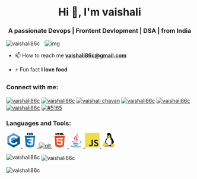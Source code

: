 <h1 align="center">Hi 👋, I'm vaishali</h1>
<h3 align="center">A passionate Devops | Frontent Devlopment | DSA | from India</h3>
<img align="right" alt="img" width="400" src="https://i.pinimg.com/originals/b8/52/93/b852935a26257463d4d036b8d6f8e345.gif">

<p align="left"> <img src="https://komarev.com/ghpvc/?username=vaishali86c&label=Profile%20views&color=0e75b6&style=flat" alt="vaishali86c" /> </p>

- 📫 How to reach me **vaishali86c@gmail.com**

- ⚡ Fun fact **I love food**

<h3 align="left">Connect with me:</h3>
<p align="left">
<a href="https://codepen.io/vaishali86c" target="blank"><img align="center" src="https://raw.githubusercontent.com/rahuldkjain/github-profile-readme-generator/master/src/images/icons/Social/codepen.svg" alt="vaishali86c" height="30" width="40" /></a>
<a href="https://twitter.com/vaishali86c" target="blank"><img align="center" src="https://raw.githubusercontent.com/rahuldkjain/github-profile-readme-generator/master/src/images/icons/Social/twitter.svg" alt="vaishali86c" height="30" width="40" /></a>
<a href="https://linkedin.com/in/vaishali chavan" target="blank"><img align="center" src="https://raw.githubusercontent.com/rahuldkjain/github-profile-readme-generator/master/src/images/icons/Social/linked-in-alt.svg" alt="vaishali chavan" height="30" width="40" /></a>
<a href="https://codesandbox.com/vaishali86c" target="blank"><img align="center" src="https://raw.githubusercontent.com/rahuldkjain/github-profile-readme-generator/master/src/images/icons/Social/codesandbox.svg" alt="vaishali86c" height="30" width="40" /></a>
<a href="https://instagram.com/vaishali86c" target="blank"><img align="center" src="https://raw.githubusercontent.com/rahuldkjain/github-profile-readme-generator/master/src/images/icons/Social/instagram.svg" alt="vaishali86c" height="30" width="40" /></a>
<a href="https://www.leetcode.com/vaishali86c" target="blank"><img align="center" src="https://raw.githubusercontent.com/rahuldkjain/github-profile-readme-generator/master/src/images/icons/Social/leet-code.svg" alt="vaishali86c" height="30" width="40" /></a>
<a href="https://discord.gg/#5165" target="blank"><img align="center" src="https://raw.githubusercontent.com/rahuldkjain/github-profile-readme-generator/master/src/images/icons/Social/discord.svg" alt="#5165" height="30" width="40" /></a>
</p>

<h3 align="left">Languages and Tools:</h3>
<p align="left"> <a href="https://www.cprogramming.com/" target="_blank" rel="noreferrer"> <img src="https://raw.githubusercontent.com/devicons/devicon/master/icons/c/c-original.svg" alt="c" width="40" height="40"/> </a> <a href="https://www.w3schools.com/css/" target="_blank" rel="noreferrer"> <img src="https://raw.githubusercontent.com/devicons/devicon/master/icons/css3/css3-original-wordmark.svg" alt="css3" width="40" height="40"/> </a> <a href="https://git-scm.com/" target="_blank" rel="noreferrer"> <img src="https://www.vectorlogo.zone/logos/git-scm/git-scm-icon.svg" alt="git" width="40" height="40"/> </a> <a href="https://www.w3.org/html/" target="_blank" rel="noreferrer"> <img src="https://raw.githubusercontent.com/devicons/devicon/master/icons/html5/html5-original-wordmark.svg" alt="html5" width="40" height="40"/> </a> <a href="https://www.java.com" target="_blank" rel="noreferrer"> <img src="https://raw.githubusercontent.com/devicons/devicon/master/icons/java/java-original.svg" alt="java" width="40" height="40"/> </a> <a href="https://developer.mozilla.org/en-US/docs/Web/JavaScript" target="_blank" rel="noreferrer"> <img src="https://raw.githubusercontent.com/devicons/devicon/master/icons/javascript/javascript-original.svg" alt="javascript" width="40" height="40"/> </a> <a href="https://www.linux.org/" target="_blank" rel="noreferrer"> <img src="https://raw.githubusercontent.com/devicons/devicon/master/icons/linux/linux-original.svg" alt="linux" width="40" height="40"/> </a> </p>

<p><img align="left" src="https://github-readme-stats.vercel.app/api/top-langs?username=vaishali86c&show_icons=true&locale=en&layout=compact" alt="vaishali86c" /></p>

<p>&nbsp;<img align="center" src="https://github-readme-stats.vercel.app/api?username=vaishali86c&show_icons=true&locale=en" alt="vaishali86c" /></p>

<p><img align="center" src="https://github-readme-streak-stats.herokuapp.com/?user=vaishali86c&" alt="vaishali86c" /></p>
